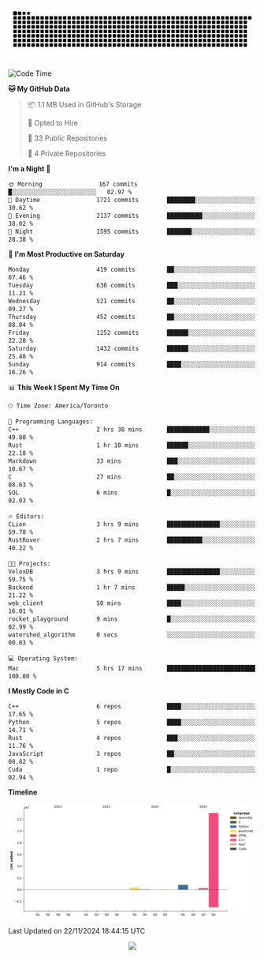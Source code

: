 <picture>
  <source media="(prefers-color-scheme: dark)" srcset="https://raw.githubusercontent.com/kkli08/kkli08/output/github-contribution-grid-snake-dark.svg">
  <source media="(prefers-color-scheme: light)" srcset="https://raw.githubusercontent.com/kkli08/kkli08/output/github-contribution-grid-snake.svg">
  <img alt="github contribution grid snake animation" src="https://raw.githubusercontent.com/kkli08/kkli08/output/github-contribution-grid-snake.svg">
</picture>


<!--START_SECTION:waka-->
![Code Time](http://img.shields.io/badge/Code%20Time-90%20hrs%207%20mins-blue)

**🐱 My GitHub Data** 

> 📦 1.1 MB Used in GitHub's Storage 
 > 
> 💼 Opted to Hire
 > 
> 📜 33 Public Repositories 
 > 
> 🔑 4 Private Repositories 
 > 
**I'm a Night 🦉** 

```text
🌞 Morning                167 commits         █░░░░░░░░░░░░░░░░░░░░░░░░   02.97 % 
🌆 Daytime                1721 commits        ████████░░░░░░░░░░░░░░░░░   30.62 % 
🌃 Evening                2137 commits        ██████████░░░░░░░░░░░░░░░   38.02 % 
🌙 Night                  1595 commits        ███████░░░░░░░░░░░░░░░░░░   28.38 % 
```
📅 **I'm Most Productive on Saturday** 

```text
Monday                   419 commits         ██░░░░░░░░░░░░░░░░░░░░░░░   07.46 % 
Tuesday                  630 commits         ███░░░░░░░░░░░░░░░░░░░░░░   11.21 % 
Wednesday                521 commits         ██░░░░░░░░░░░░░░░░░░░░░░░   09.27 % 
Thursday                 452 commits         ██░░░░░░░░░░░░░░░░░░░░░░░   08.04 % 
Friday                   1252 commits        ██████░░░░░░░░░░░░░░░░░░░   22.28 % 
Saturday                 1432 commits        ██████░░░░░░░░░░░░░░░░░░░   25.48 % 
Sunday                   914 commits         ████░░░░░░░░░░░░░░░░░░░░░   16.26 % 
```


📊 **This Week I Spent My Time On** 

```text
🕑︎ Time Zone: America/Toronto

💬 Programming Languages: 
C++                      2 hrs 38 mins       ████████████░░░░░░░░░░░░░   49.80 % 
Rust                     1 hr 10 mins        ██████░░░░░░░░░░░░░░░░░░░   22.18 % 
Markdown                 33 mins             ███░░░░░░░░░░░░░░░░░░░░░░   10.67 % 
C                        27 mins             ██░░░░░░░░░░░░░░░░░░░░░░░   08.63 % 
SQL                      6 mins              █░░░░░░░░░░░░░░░░░░░░░░░░   02.03 % 

🔥 Editors: 
CLion                    3 hrs 9 mins        ███████████████░░░░░░░░░░   59.78 % 
RustRover                2 hrs 7 mins        ██████████░░░░░░░░░░░░░░░   40.22 % 

🐱‍💻 Projects: 
VeloxDB                  3 hrs 9 mins        ███████████████░░░░░░░░░░   59.75 % 
Backend                  1 hr 7 mins         █████░░░░░░░░░░░░░░░░░░░░   21.22 % 
web_client               50 mins             ████░░░░░░░░░░░░░░░░░░░░░   16.01 % 
rocket_playground        9 mins              █░░░░░░░░░░░░░░░░░░░░░░░░   02.99 % 
watershed_algorithm      0 secs              ░░░░░░░░░░░░░░░░░░░░░░░░░   00.03 % 

💻 Operating System: 
Mac                      5 hrs 17 mins       █████████████████████████   100.00 % 
```

**I Mostly Code in C** 

```text
C++                      6 repos             ████░░░░░░░░░░░░░░░░░░░░░   17.65 % 
Python                   5 repos             ████░░░░░░░░░░░░░░░░░░░░░   14.71 % 
Rust                     4 repos             ███░░░░░░░░░░░░░░░░░░░░░░   11.76 % 
JavaScript               3 repos             ██░░░░░░░░░░░░░░░░░░░░░░░   08.82 % 
Cuda                     1 repo              █░░░░░░░░░░░░░░░░░░░░░░░░   02.94 % 
```



**Timeline**

![Lines of Code chart](https://raw.githubusercontent.com/kkli08/kkli08/main/assets/bar_graph.png)


 Last Updated on 22/11/2024 18:44:15 UTC
<!--END_SECTION:waka-->


<div align="center">
    <img  src="https://github-readme-streak-stats.herokuapp.com/?user=kkli08&theme=cobalt" />
</div>

<br/>
<br/>
<br/>
